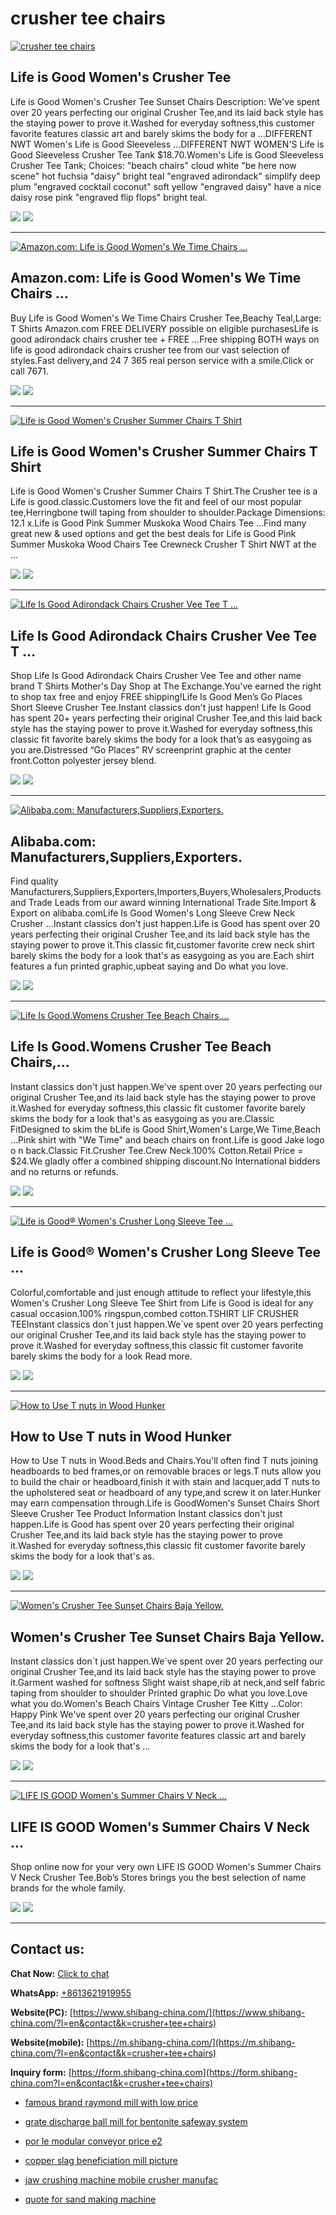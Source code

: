 # crusher tee chairs

<a href="https://swt.shibang-china.com/?l=en&img&k=crusher+tee+chairs" target="_blank">![crusher tee chairs](http://static.shibang-china.com/all-800x300/542.jpg)</a>

## Life is Good Women's Crusher Tee
Life is Good Women's Crusher Tee Sunset Chairs Description: ﻿We've spent over 20 years perfecting our original Crusher Tee,and its laid back style has the staying power to prove it.Washed for everyday softness,this customer favorite features classic art and barely skims the body for a …DIFFERENT NWT Women's Life is Good Sleeveless …DIFFERENT NWT WOMEN'S Life is Good Sleeveless Crusher Tee Tank $18.70.Women's Life is Good Sleeveless Crusher Tee Tank; Choices: &quot;beach chairs&quot; cloud white &quot;be here now scene&quot; hot fuchsia &quot;daisy&quot; bright teal &quot;engraved adirondack&quot; simplify deep plum &quot;engraved cocktail coconut&quot; soft yellow &quot;engraved daisy&quot; have a nice daisy rose pink &quot;engraved flip flops&quot; bright teal.


<a href="https://whatsapp.shibangsoft.com/WhatsApp.php" target="_blank" title="WhatsApp">![](http://static.shibang-china.com/icon/whatsapp.png)</a> <a href="https://swt.shibang-china.com/?l=en&icon&k=crusher+tee+chairs" target="_blank">![](http://static.shibang-china.com/icon/chat-en.png)</a>

---

<a href="https://swt.shibang-china.com/?l=en&img&k=crusher+tee+chairs" target="_blank">![Amazon.com: Life is Good Women's We Time Chairs …](http://static.shibang-china.com/all-800x300/313.jpg)</a>

## Amazon.com: Life is Good Women's We Time Chairs …
Buy Life is Good Women's We Time Chairs Crusher Tee,Beachy Teal,Large: T Shirts Amazon.com FREE DELIVERY possible on eligible purchasesLife is good adirondack chairs crusher tee + FREE …Free shipping BOTH ways on life is good adirondack chairs crusher tee from our vast selection of styles.Fast delivery,and 24 7 365 real person service with a smile.Click or call 7671.


<a href="https://whatsapp.shibangsoft.com/WhatsApp.php" target="_blank" title="WhatsApp">![](http://static.shibang-china.com/icon/whatsapp.png)</a> <a href="https://swt.shibang-china.com/?l=en&icon&k=crusher+tee+chairs" target="_blank">![](http://static.shibang-china.com/icon/chat-en.png)</a>

---

<a href="https://swt.shibang-china.com/?l=en&img&k=crusher+tee+chairs" target="_blank">![Life is Good Women's Crusher Summer Chairs T Shirt](http://static.shibang-china.com/all-800x300/1393.jpg)</a>

## Life is Good Women's Crusher Summer Chairs T Shirt
Life is Good Women's Crusher Summer Chairs T Shirt.The Crusher tee is a Life is good.classic.Customers love the fit and feel of our most popular tee,Herringbone twill taping from shoulder to shoulder.Package Dimensions: 12.1 x.Life is Good Pink Summer Muskoka Wood Chairs Tee …Find many great new &amp; used options and get the best deals for Life is Good Pink Summer Muskoka Wood Chairs Tee Crewneck Crusher T Shirt NWT at the …


<a href="https://whatsapp.shibangsoft.com/WhatsApp.php" target="_blank" title="WhatsApp">![](http://static.shibang-china.com/icon/whatsapp.png)</a> <a href="https://swt.shibang-china.com/?l=en&icon&k=crusher+tee+chairs" target="_blank">![](http://static.shibang-china.com/icon/chat-en.png)</a>

---

<a href="https://swt.shibang-china.com/?l=en&img&k=crusher+tee+chairs" target="_blank">![Life Is Good Adirondack Chairs Crusher Vee Tee T …](http://static.shibang-china.com/all-800x300/881.jpg)</a>

## Life Is Good Adirondack Chairs Crusher Vee Tee T …
Shop Life Is Good Adirondack Chairs Crusher Vee Tee and other name brand T Shirts Mother's Day Shop at The Exchange.You've earned the right to shop tax free and enjoy FREE shipping!Life Is Good Men’s Go Places Short Sleeve Crusher Tee.Instant classics don't just happen! Life Is Good has spent 20+ years perfecting their original Crusher Tee,and this laid back style has the staying power to prove it.Washed for everyday softness,this classic fit favorite barely skims the body for a look that’s as easygoing as you are.Distressed “Go Places” RV screenprint graphic at the center front.Cotton polyester jersey blend.


<a href="https://whatsapp.shibangsoft.com/WhatsApp.php" target="_blank" title="WhatsApp">![](http://static.shibang-china.com/icon/whatsapp.png)</a> <a href="https://swt.shibang-china.com/?l=en&icon&k=crusher+tee+chairs" target="_blank">![](http://static.shibang-china.com/icon/chat-en.png)</a>

---

<a href="https://swt.shibang-china.com/?l=en&img&k=crusher+tee+chairs" target="_blank">![Alibaba.com: Manufacturers,Suppliers,Exporters.](http://static.shibang-china.com/all-800x300/1062.jpg)</a>

## Alibaba.com: Manufacturers,Suppliers,Exporters.
Find quality Manufacturers,Suppliers,Exporters,Importers,Buyers,Wholesalers,Products and Trade Leads from our award winning International Trade Site.Import &amp; Export on alibaba.comLife Is Good Women's Long Sleeve Crew Neck Crusher …Instant classics don't just happen.Life is Good has spent over 20 years perfecting their original Crusher Tee,and its laid back style has the staying power to prove it.This classic fit,customer favorite crew neck shirt barely skims the body for a look that's as easygoing as you are.Each shirt features a fun printed graphic,upbeat saying and Do what you love.


<a href="https://whatsapp.shibangsoft.com/WhatsApp.php" target="_blank" title="WhatsApp">![](http://static.shibang-china.com/icon/whatsapp.png)</a> <a href="https://swt.shibang-china.com/?l=en&icon&k=crusher+tee+chairs" target="_blank">![](http://static.shibang-china.com/icon/chat-en.png)</a>

---

<a href="https://swt.shibang-china.com/?l=en&img&k=crusher+tee+chairs" target="_blank">![Life Is Good.Womens Crusher Tee Beach Chairs,…](http://static.shibang-china.com/all-800x300/825.jpg)</a>

## Life Is Good.Womens Crusher Tee Beach Chairs,…
Instant classics don't just happen.We've spent over 20 years perfecting our original Crusher Tee,and its laid back style has the staying power to prove it.Washed for everyday softness,this classic fit customer favorite barely skims the body for a look that's as easygoing as you are.Classic FitDesigned to skim the bLife is Good Shirt,Women's Large,We Time,Beach …Pink shirt with &quot;We Time&quot; and beach chairs on front.Life is good Jake logo o n back.Classic Fit.Crusher Tee.Crew Neck.100% Cotton.Retail Price = $24.We gladly offer a combined shipping discount.No International bidders and no returns or refunds.


<a href="https://whatsapp.shibangsoft.com/WhatsApp.php" target="_blank" title="WhatsApp">![](http://static.shibang-china.com/icon/whatsapp.png)</a> <a href="https://swt.shibang-china.com/?l=en&icon&k=crusher+tee+chairs" target="_blank">![](http://static.shibang-china.com/icon/chat-en.png)</a>

---

<a href="https://swt.shibang-china.com/?l=en&img&k=crusher+tee+chairs" target="_blank">![Life is Good&#174; Women's Crusher Long Sleeve Tee …](http://static.shibang-china.com/all-800x300/186.jpg)</a>

## Life is Good&#174; Women's Crusher Long Sleeve Tee …
Colorful,comfortable and just enough attitude to reflect your lifestyle,this Women's Crusher Long Sleeve Tee Shirt from Life is Good is ideal for any casual occasion.100% ring&#173;spun,combed cotton.TSHIRT LIF CRUSHER TEEInstant classics don&#180;t just happen.We&#180;ve spent over 20 years perfecting our original Crusher Tee,and its laid back style has the staying power to prove it.Washed for everyday softness,this classic fit customer favorite barely skims the body for a look Read more.


<a href="https://whatsapp.shibangsoft.com/WhatsApp.php" target="_blank" title="WhatsApp">![](http://static.shibang-china.com/icon/whatsapp.png)</a> <a href="https://swt.shibang-china.com/?l=en&icon&k=crusher+tee+chairs" target="_blank">![](http://static.shibang-china.com/icon/chat-en.png)</a>

---

<a href="https://swt.shibang-china.com/?l=en&img&k=crusher+tee+chairs" target="_blank">![How to Use T nuts in Wood Hunker](http://static.shibang-china.com/all-800x300/462.jpg)</a>

## How to Use T nuts in Wood Hunker
How to Use T nuts in Wood.Beds and Chairs.You'll often find T nuts joining headboards to bed frames,or on removable braces or legs.T nuts allow you to build the chair or headboard,finish it with stain and lacquer,add T nuts to the upholstered seat or headboard of any type,and screw it on later.Hunker may earn compensation through.Life is GoodWomen's Sunset Chairs Short Sleeve Crusher Tee Product Information Instant classics don't just happen.Life is Good has spent over 20 years perfecting their original Crusher Tee,and its laid back style has the staying power to prove it.Washed for everyday softness,this classic fit customer favorite barely skims the body for a look that's as.


<a href="https://whatsapp.shibangsoft.com/WhatsApp.php" target="_blank" title="WhatsApp">![](http://static.shibang-china.com/icon/whatsapp.png)</a> <a href="https://swt.shibang-china.com/?l=en&icon&k=crusher+tee+chairs" target="_blank">![](http://static.shibang-china.com/icon/chat-en.png)</a>

---

<a href="https://swt.shibang-china.com/?l=en&img&k=crusher+tee+chairs" target="_blank">![Women's Crusher Tee Sunset Chairs Baja Yellow.](http://static.shibang-china.com/all-800x300/1500.jpg)</a>

## Women's Crusher Tee Sunset Chairs Baja Yellow.
Instant classics don&#180;t just happen.We&#180;ve spent over 20 years perfecting our original Crusher Tee,and its laid back style has the staying power to prove it.Garment washed for softness Slight waist shape,rib at neck,and self fabric taping from shoulder to shoulder Printed graphic Do what you love.Love what you do.Women's Beach Chairs Vintage Crusher Tee Kitty …﻿Color: ﻿﻿﻿Happy Pink We've spent over 20 years perfecting our original Crusher Tee,and its laid back style has the staying power to prove it.Washed for everyday softness,this customer favorite features classic art and barely skims the body for a look that's …


<a href="https://whatsapp.shibangsoft.com/WhatsApp.php" target="_blank" title="WhatsApp">![](http://static.shibang-china.com/icon/whatsapp.png)</a> <a href="https://swt.shibang-china.com/?l=en&icon&k=crusher+tee+chairs" target="_blank">![](http://static.shibang-china.com/icon/chat-en.png)</a>

---

<a href="https://swt.shibang-china.com/?l=en&img&k=crusher+tee+chairs" target="_blank">![LIFE IS GOOD Women's Summer Chairs V Neck …](http://static.shibang-china.com/all-800x300/1278.jpg)</a>

## LIFE IS GOOD Women's Summer Chairs V Neck …
Shop online now for your very own LIFE IS GOOD Women's Summer Chairs V Neck Crusher Tee.Bob’s Stores brings you the best selection of name brands for the whole family.

<a href="https://whatsapp.shibangsoft.com/WhatsApp.php" target="_blank" title="WhatsApp">![](http://static.shibang-china.com/icon/whatsapp.png)</a> <a href="https://swt.shibang-china.com/?l=en&icon&k=crusher+tee+chairs" target="_blank">![](http://static.shibang-china.com/icon/chat-en.png)</a>

---
## Contact us:

**Chat Now:** [Click to chat](https://swt.shibang-china.com?l=en&contact&k=crusher+tee+chairs)

**WhatsApp:**  [+8613621919955](https://whatsapp.shibangsoft.com/WhatsApp.php)

**Website(PC):** [https://www.shibang-china.com/](https://www.shibang-china.com/?l=en&contact&k=crusher+tee+chairs)

**Website(mobile):** [https://m.shibang-china.com/](https://m.shibang-china.com/?l=en&contact&k=crusher+tee+chairs)

**Inquiry form:** [https://form.shibang-china.com](https://form.shibang-china.com?l=en&contact&k=crusher+tee+chairs)

* [famous brand raymond mill with low price](../160/famous%20brand%20raymond%20mill%20with%20low%20price.md)

* [grate discharge ball mill for bentonite safeway system](../153/grate%20discharge%20ball%20mill%20for%20bentonite%20safeway%20system.md)

* [por le modular conveyor price e2](../156/por%20le%20modular%20conveyor%20price%20e2.md)

* [copper slag beneficiation mill picture](../154/copper%20slag%20beneficiation%20mill%20picture.md)

* [jaw crushing machine mobile crusher manufac](../159/jaw%20crushing%20machine%20mobile%20crusher%20manufac.md)

* [quote for sand making machine](../159/quote%20for%20sand%20making%20machine.md)